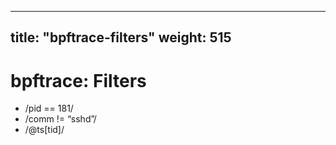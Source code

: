 
---
title:  "bpftrace-filters"
weight: 515
---

# bpftrace: Filters

- /pid == 181/
- /comm != “sshd”/
- /@ts[tid]/

